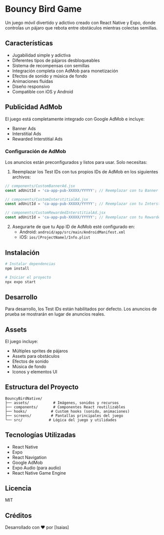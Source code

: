 # Bouncy Bird Game

Un juego móvil divertido y adictivo creado con React Native y Expo, donde controlas un pájaro que rebota entre obstáculos mientras colectas semillas.

## Características

- Jugabilidad simple y adictiva
- Diferentes tipos de pájaros desbloqueables
- Sistema de recompensas con semillas
- Integración completa con AdMob para monetización
- Efectos de sonido y música de fondo
- Animaciones fluidas
- Diseño responsivo
- Compatible con iOS y Android

## Publicidad AdMob

El juego está completamente integrado con Google AdMob e incluye:
- Banner Ads
- Interstitial Ads
- Rewarded Interstitial Ads

### Configuración de AdMob

Los anuncios están preconfigurados y listos para usar. Solo necesitas:

1. Reemplazar los Test IDs con tus propios IDs de AdMob en los siguientes archivos:

```jsx
// components/CustomBannerAd.jsx
const adUnitId = 'ca-app-pub-XXXXX/YYYYY'; // Reemplazar con tu Banner Ad ID

// components/CustomInterstitialAd.jsx
const adUnitId = 'ca-app-pub-XXXXX/YYYYY'; // Reemplazar con tu Interstitial Ad ID

// components/CustomRewardedInterstitialAd.jsx
const adUnitId = 'ca-app-pub-XXXXX/YYYYY'; // Reemplazar con tu Rewarded Interstitial Ad ID
```

2. Asegurarte de que tu App ID de AdMob esté configurado en:
   - Android: `android/app/src/main/AndroidManifest.xml`
   - iOS: `ios/[ProjectName]/Info.plist`

## Instalación

```bash
# Instalar dependencias
npm install

# Iniciar el proyecto
npx expo start
```

## Desarrollo

Para desarrollo, los Test IDs están habilitados por defecto. Los anuncios de prueba se mostrarán en lugar de anuncios reales.

## Assets

El juego incluye:
- Múltiples sprites de pájaros
- Assets para obstáculos
- Efectos de sonido
- Música de fondo
- Iconos y elementos UI

## Estructura del Proyecto

```
BouncyBirdNative/
├── assets/           # Imágenes, sonidos y recursos
├── components/       # Componentes React reutilizables
├── hooks/           # Custom hooks (sonido, animaciones)
├── screens/         # Pantallas principales del juego
└── src/            # Lógica del juego y utilidades
```

## Tecnologías Utilizadas

- React Native
- Expo
- React Navigation
- Google AdMob
- Expo Audio (para audio)
- React Native Game Engine

## Licencia

MIT

## Créditos

Desarrollado con ♥️ por [Isaias]
